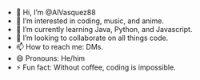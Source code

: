 - 👋 Hi, I’m @AlVasquez88
- 👀 I’m interested in coding, music, and anime.
- 🌱 I’m currently learning Java, Python, and Javascript.
- 💞️ I’m looking to collaborate on all things code.
- 📫 How to reach me: DMs. 
- 😄 Pronouns: He/him
- ⚡ Fun fact: Without coffee, coding is impossible.

<!---
AlVasquez88/AlVasquez88 is a ✨ special ✨ repository because its `README.md` (this file) appears on your GitHub profile.
You can click the Preview link to take a look at your changes.
--->
